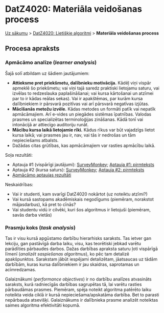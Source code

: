 # DatZ4020: Materiāla veidošanas process

[Uz sākumu](../LU/index.html) > [DatZ4020: Lietišķie algoritmi](index.html) > **Materiāla veidošanas process**


## Procesa apraksts

### Apmācāmo analīze (*learner analysis*) 

Šajā solī atbildam uz šādiem jautājumiem:

* **Attieksme pret priekšmetu, dalībnieku motivācija.** 
Kādēļ viņi vispār apmeklē šo priekšmetu; vai viņi tajā 
saredz praktiski lietojamu saturu, vai izvēlas to redzeslauka 
paplašināšanai; vai kursa kārtošanai un atzīmei par to ir kādas reālas sekas). 
Vai ir apakštēmas, par kurām kursa dalībniekiem ir pārsvarā pozitīvas
vai arī pārsvarā negatīvas izjūtas.
* **Mācīšanās metožu izvēle.**
Kādas metodes un formāti patīk vai nepatīk apmācāmajiem. 
Arī e-vides un piegādes sistēmas īpatnības. Valodas prasmes un 
specializētas terminoloģijas zināšanas. Kādā tonī vai intonācijā
ar attiecīgo auditoriju runāt. 
* **Mācību kursa laikā lietojamie rīki.** 
Kādus rīkus var būt vajadzīgs lietot kursa laikā; vai prasmes jau ir, nav, 
vai tās ir nedrošas un tām nepieciešams atbalsts. 
* Dažādas citas grūtības, kas apmācāmajiem var rasties apmācību laikā. 

Soļa rezultāti:

* Aptauja #1 (vispārīgi jautājumi): 
  [SurveyMonkey](https://www.surveymonkey.com/r/HT7NKHB); 
  [Aptauja #1: pirmteksts](learner-analysis-questionnaire1.html)
* Aptauja #2 (kursa saturs): 
  [SurveyMonkey](https://www.surveymonkey.com/r/KHF9NLB); 
  [Aptauja #2: pirmteksts](learner-analysis-questionnaire2.html)
* [Apmācāmo aptaujas rezultāti](learner-analysis-report.html)

Neskaidrības: 

* Vai ir studenti, kam svarīgi DatZ4020 nokārtot (uz noteiktu atzīmi?) 
* Vai kursā sastopams akadēmiskais negodīgums (piemēram, norakstot mājasdarbus), kā pret to cīnās?
* Vai studentu vidū ir cilvēki, kuri šos algoritmus ir lietojuši (piemēram, savās darba vietās)






### Prasmju koks (*task analysis*) 

Tas ir visu kursā apgūstamo 
darbību hierarhisks saraksts. Tas ietver gan lekciju, gan 
pastāvīgā darba laiku, visu, kas teorētiski jebkad varētu 
parādīties pārbaudes darbos. Dažas darbības
apraksta saturu ļoti vispārīgā līmenī (*analizēt saspiešanas
algoritmus*), ko pēc tam detalizē apakšpunktos. Sarakstam 
jābūt iespējami detalizētam, jāatsaucas uz tādām darbībām, 
kuras kursa dalībniekiem ir jau skaidras, saprotamas 
un acīmredzamas.

Galaiznākumi (*performance objectives*) ir no darbību
analīzes atvasināts saraksts, kurā radniecīgās darbības 
sagrupētas tā, lai varētu rasties pārbaudāmas prasmes. 
Piemēram, spēja noteikt algoritma patērēto laiku noteikta
veida ciklā ir kursā nepieciešama/apskatāma darbība. Bet 
to parasti nepārbauda atsevišķi. Galaiznākums ir dalībnieka
prasme analizēt noteiktas saimes algoritma efektivitāti kopumā.

